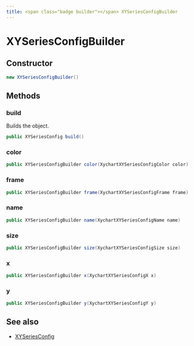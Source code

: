```yaml
---
title: <span class="badge builder"></span> XYSeriesConfigBuilder
---
```

# <span class="badge builder"></span> XYSeriesConfigBuilder

## Constructor

```java
new XYSeriesConfigBuilder()
```
## Methods

### <span class="badge object-method"></span> build

Builds the object.

```java
public XYSeriesConfig build()
```

### <span class="badge object-method"></span> color

```java
public XYSeriesConfigBuilder color(XychartXYSeriesConfigColor color)
```

### <span class="badge object-method"></span> frame

```java
public XYSeriesConfigBuilder frame(XychartXYSeriesConfigFrame frame)
```

### <span class="badge object-method"></span> name

```java
public XYSeriesConfigBuilder name(XychartXYSeriesConfigName name)
```

### <span class="badge object-method"></span> size

```java
public XYSeriesConfigBuilder size(XychartXYSeriesConfigSize size)
```

### <span class="badge object-method"></span> x

```java
public XYSeriesConfigBuilder x(XychartXYSeriesConfigX x)
```

### <span class="badge object-method"></span> y

```java
public XYSeriesConfigBuilder y(XychartXYSeriesConfigY y)
```

## See also

 * <span class="badge object-type-class"></span> [XYSeriesConfig](./object-XYSeriesConfig.md)
